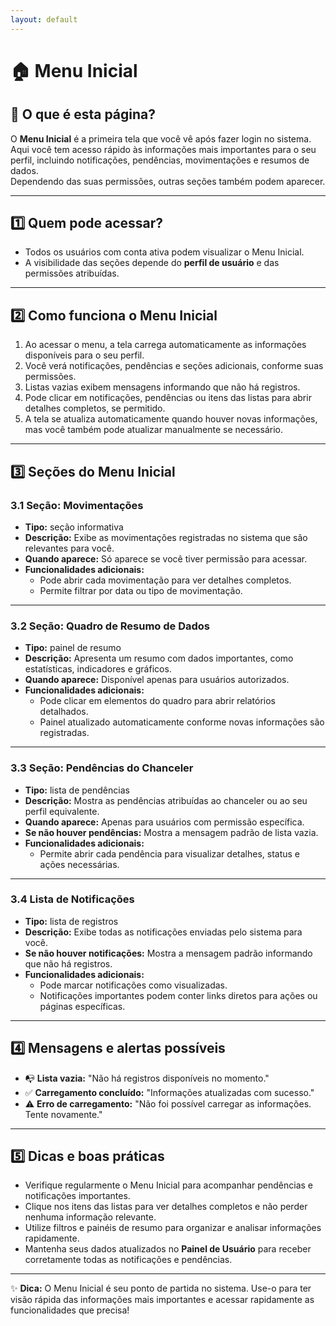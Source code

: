 ```yaml
---
layout: default
---
```


# 🏠 Menu Inicial

## 📄 O que é esta página?
O **Menu Inicial** é a primeira tela que você vê após fazer login no sistema.  
Aqui você tem acesso rápido às informações mais importantes para o seu perfil, incluindo notificações, pendências, movimentações e resumos de dados.  
Dependendo das suas permissões, outras seções também podem aparecer.

---

## 1️⃣ Quem pode acessar?
- Todos os usuários com conta ativa podem visualizar o Menu Inicial.  
- A visibilidade das seções depende do **perfil de usuário** e das permissões atribuídas.

---

## 2️⃣ Como funciona o Menu Inicial
1. Ao acessar o menu, a tela carrega automaticamente as informações disponíveis para o seu perfil.  
2. Você verá notificações, pendências e seções adicionais, conforme suas permissões.  
3. Listas vazias exibem mensagens informando que não há registros.  
4. Pode clicar em notificações, pendências ou itens das listas para abrir detalhes completos, se permitido.  
5. A tela se atualiza automaticamente quando houver novas informações, mas você também pode atualizar manualmente se necessário.

---

## 3️⃣ Seções do Menu Inicial

### 3.1 Seção: Movimentações
- **Tipo:** seção informativa  
- **Descrição:** Exibe as movimentações registradas no sistema que são relevantes para você.  
- **Quando aparece:** Só aparece se você tiver permissão para acessar.  
- **Funcionalidades adicionais:**  
  - Pode abrir cada movimentação para ver detalhes completos.  
  - Permite filtrar por data ou tipo de movimentação.

---

### 3.2 Seção: Quadro de Resumo de Dados
- **Tipo:** painel de resumo  
- **Descrição:** Apresenta um resumo com dados importantes, como estatísticas, indicadores e gráficos.  
- **Quando aparece:** Disponível apenas para usuários autorizados.  
- **Funcionalidades adicionais:**  
  - Pode clicar em elementos do quadro para abrir relatórios detalhados.  
  - Painel atualizado automaticamente conforme novas informações são registradas.

---

### 3.3 Seção: Pendências do Chanceler
- **Tipo:** lista de pendências  
- **Descrição:** Mostra as pendências atribuídas ao chanceler ou ao seu perfil equivalente.  
- **Quando aparece:** Apenas para usuários com permissão específica.  
- **Se não houver pendências:** Mostra a mensagem padrão de lista vazia.  
- **Funcionalidades adicionais:**  
  - Permite abrir cada pendência para visualizar detalhes, status e ações necessárias.  

---

### 3.4 Lista de Notificações
- **Tipo:** lista de registros  
- **Descrição:** Exibe todas as notificações enviadas pelo sistema para você.  
- **Se não houver notificações:** Mostra a mensagem padrão informando que não há registros.  
- **Funcionalidades adicionais:**  
  - Pode marcar notificações como visualizadas.  
  - Notificações importantes podem conter links diretos para ações ou páginas específicas.

---

## 4️⃣ Mensagens e alertas possíveis
- 📭 **Lista vazia:** "Não há registros disponíveis no momento."  
- ✅ **Carregamento concluído:** "Informações atualizadas com sucesso."  
- ⚠️ **Erro de carregamento:** "Não foi possível carregar as informações. Tente novamente."  

---

## 5️⃣ Dicas e boas práticas
- Verifique regularmente o Menu Inicial para acompanhar pendências e notificações importantes.  
- Clique nos itens das listas para ver detalhes completos e não perder nenhuma informação relevante.  
- Utilize filtros e painéis de resumo para organizar e analisar informações rapidamente.  
- Mantenha seus dados atualizados no **Painel de Usuário** para receber corretamente todas as notificações e pendências.

---

✨ **Dica:** O Menu Inicial é seu ponto de partida no sistema. Use-o para ter visão rápida das informações mais importantes e acessar rapidamente as funcionalidades que precisa!